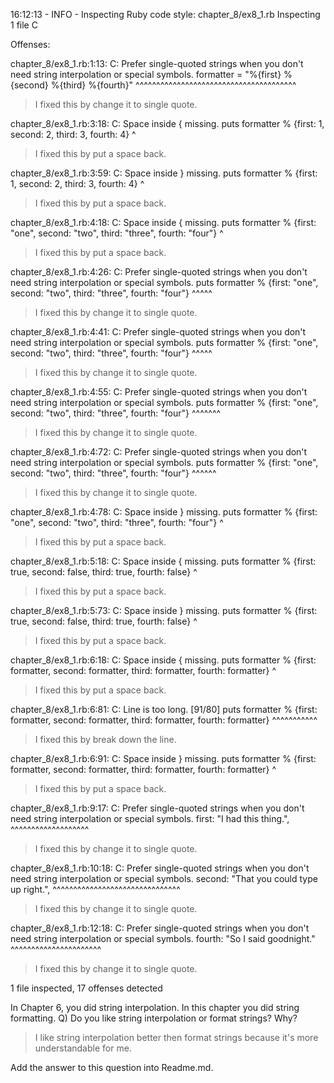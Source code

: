 16:12:13 - INFO - Inspecting Ruby code style: chapter_8/ex8_1.rb
Inspecting 1 file
C

Offenses:

chapter_8/ex8_1.rb:1:13: C: Prefer single-quoted strings when you don't need string interpolation or special symbols.
formatter = "%{first} %{second} %{third} %{fourth}"
            ^^^^^^^^^^^^^^^^^^^^^^^^^^^^^^^^^^^^^^^

> I fixed this by change it to single quote.

chapter_8/ex8_1.rb:3:18: C: Space inside { missing.
puts formatter % {first: 1, second: 2, third: 3, fourth: 4}
                 ^

> I fixed this by put a space back.

chapter_8/ex8_1.rb:3:59: C: Space inside } missing.
puts formatter % {first: 1, second: 2, third: 3, fourth: 4}
                                                          ^

> I fixed this by put a space back.

chapter_8/ex8_1.rb:4:18: C: Space inside { missing.
puts formatter % {first: "one", second: "two", third: "three", fourth: "four"}
                 ^

> I fixed this by put a space back.

chapter_8/ex8_1.rb:4:26: C: Prefer single-quoted strings when you don't need string interpolation or special symbols.
puts formatter % {first: "one", second: "two", third: "three", fourth: "four"}
                         ^^^^^

> I fixed this by change it to single quote.

chapter_8/ex8_1.rb:4:41: C: Prefer single-quoted strings when you don't need string interpolation or special symbols.
puts formatter % {first: "one", second: "two", third: "three", fourth: "four"}
                                        ^^^^^

> I fixed this by change it to single quote.

chapter_8/ex8_1.rb:4:55: C: Prefer single-quoted strings when you don't need string interpolation or special symbols.
puts formatter % {first: "one", second: "two", third: "three", fourth: "four"}
                                                      ^^^^^^^

> I fixed this by change it to single quote.

chapter_8/ex8_1.rb:4:72: C: Prefer single-quoted strings when you don't need string interpolation or special symbols.
puts formatter % {first: "one", second: "two", third: "three", fourth: "four"}
                                                                       ^^^^^^

> I fixed this by change it to single quote.


chapter_8/ex8_1.rb:4:78: C: Space inside } missing.
puts formatter % {first: "one", second: "two", third: "three", fourth: "four"}
                                                                             ^

> I fixed this by put a space back.

chapter_8/ex8_1.rb:5:18: C: Space inside { missing.
puts formatter % {first: true, second: false, third: true, fourth: false}
                 ^

> I fixed this by put a space back.

chapter_8/ex8_1.rb:5:73: C: Space inside } missing.
puts formatter % {first: true, second: false, third: true, fourth: false}
                                                                        ^

> I fixed this by put a space back.

chapter_8/ex8_1.rb:6:18: C: Space inside { missing.
puts formatter % {first: formatter, second: formatter, third: formatter, fourth: formatter}
                 ^

> I fixed this by put a space back.

chapter_8/ex8_1.rb:6:81: C: Line is too long. [91/80]
puts formatter % {first: formatter, second: formatter, third: formatter, fourth: formatter}
                                                                                ^^^^^^^^^^^

> I fixed this by break down the line.

chapter_8/ex8_1.rb:6:91: C: Space inside } missing.
puts formatter % {first: formatter, second: formatter, third: formatter, fourth: formatter}
                                                                                          ^

> I fixed this by put a space back.

chapter_8/ex8_1.rb:9:17: C: Prefer single-quoted strings
when you don't need string interpolation or special symbols.
         first: "I had this thing.",
                ^^^^^^^^^^^^^^^^^^^

> I fixed this by change it to single quote.

chapter_8/ex8_1.rb:10:18: C: Prefer single-quoted strings when you don't need string interpolation or special symbols.
         second: "That you could type up right.",
                 ^^^^^^^^^^^^^^^^^^^^^^^^^^^^^^^

> I fixed this by change it to single quote.

chapter_8/ex8_1.rb:12:18: C: Prefer single-quoted strings when you don't need string interpolation or special symbols.
         fourth: "So I said goodnight."
                 ^^^^^^^^^^^^^^^^^^^^^^

> I fixed this by change it to single quote.

1 file inspected, 17 offenses detected

In Chapter 6, you did string interpolation.
In this chapter you did string formatting.
Q) Do you like string interpolation or format strings? Why?

> I like string interpolation better then format strings because it's more understandable for me.

Add the answer to this question into Readme.md.
